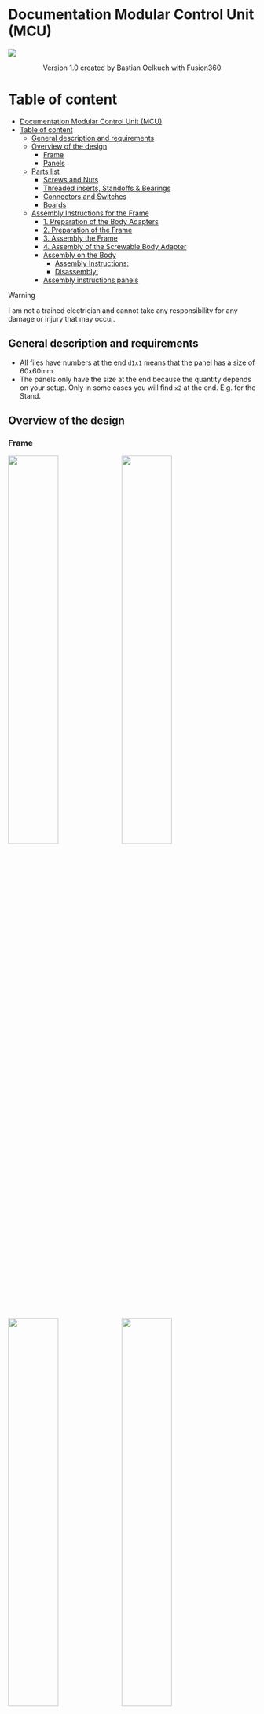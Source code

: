 # Documentation Modular Control Unit (MCU)

<img src="./images/documentation/Frame-outside-with-panels.png" ></img>

<p style="text-align: center;">Version 1.0 created by Bastian Oelkuch with Fusion360</p>

<div style="page-break-after: always;"></div>

# Table of content
- [Documentation Modular Control Unit (MCU)](#documentation-modular-control-unit-mcu)
- [Table of content](#table-of-content)
  - [General description and requirements](#general-description-and-requirements)
  - [Overview of the design](#overview-of-the-design)
    - [Frame](#frame)
    - [Panels](#panels)
  - [Parts list](#parts-list)
    - [Screws and Nuts](#screws-and-nuts)
    - [Threaded inserts, Standoffs \& Bearings](#threaded-inserts-standoffs--bearings)
    - [Connectors and Switches](#connectors-and-switches)
    - [Boards](#boards)
  - [Assembly Instructions for the Frame](#assembly-instructions-for-the-frame)
    - [1. Preparation of the Body Adapters](#1-preparation-of-the-body-adapters)
    - [2. Preparation of the Frame](#2-preparation-of-the-frame)
    - [3. Assembly the Frame](#3-assembly-the-frame)
    - [4. Assembly of the Screwable Body Adapter](#4-assembly-of-the-screwable-body-adapter)
    - [Assembly on the Body](#assembly-on-the-body)
      - [Assembly Instructions:](#assembly-instructions)
      - [Disassembly:](#disassembly)
    - [Assembly instructions panels](#assembly-instructions-panels)

<div style="page-break-after: always;"></div>

> [!WARNING]  
> I am not a trained electrician and cannot take any responsibility for any damage or injury that may occur.

## General description and requirements
- All files have numbers at the end `d1x1` means that the panel has a size of 60x60mm.
- The panels only have the size at the end because the quantity depends on your setup. Only in some cases you will find `x2` at the end. E.g. for the Stand.

## Overview of the design

### Frame

<img src="./images/documentation/Body-Adapters.png" width="45%"></img>
<img src="./images/documentation/Frame-Adapters.png" width="45%"></img>
<img src="./images/documentation/Frame-assembled.png" width="45%"></img>
<img src="./images/documentation/Frame-attached-to-Body.png" width="45%"></img>
<img src="./images/documentation/Frame-inside-with-panels.png" width="45%"></img>
<img src="./images/documentation/Frame-outside-with-panels.png" width="45%"></img>

<div style="page-break-after: always;"></div>

### Panels

| Name                             | Screenshot |
| -------------------------------- | -------- |
| Panel-AstroCan-Pro-Dual-Shield_d1x2.stl | <img src="./images/documentation/Panel-AstroCan-Pro-Dual-Shield_d1x2.png"  width="30%"></img> |
| Panel-Audio_d1x2.stl | <img src="./images/documentation/Panel-Audio_d1x2.png"  width="30%"></img> |
| Panel-Blank_d1x1.stl| <img src="./images/documentation/Panel-Blank_d1x1.png"  width="30%"></img> |
| Panel-Blank_d2x1.stl | <img src="./images/documentation/Panel-Blank_d2x1.png"  width="30%"></img> |
| Panel-Blank-open_d1x1.stl | <img src="./images/documentation/Panel-Blank-open_d1x1.png"  width="30%"></img> |
| Panel-Body-Master-MPX_d1x1.stl | <img src="./images/documentation/Panel-Body-Master-MPX_d1x1.png"  width="30%"></img> |
| Panel-Buck-Converter-12v-20A_d1x1.stl | <img src="./images/documentation/Panel-Buck-Converter-12v-20A_d1x1.png"  width="30%"></img> |
| Panel-Dome-50A-Switch_d1x1.stl | <img src="./images/documentation/Panel-Dome-50A-Switch_d1x1.png"  width="30%"></img> |
| Panel-Dome-Slip-Ring-Adapter_d2x1.stl | <img src="./images/documentation/Panel-Dome-Slip-Ring-Adapter_d2x1.png"  width="30%"></img> |
| Panel-Dome-XT60_d1x1.stl | <img src="./images/documentation/Panel-Dome-XT60_d1x1.png"  width="30%"></img> |
| Panel-Double-30A-Relay-Board-Drives-XT60-Connectors_d2x2.stl | <img src="./images/documentation/Panel-Double-30A-Relay-Board-Drives-XT60-Connectors_d2x2.png"  width="30%"></img> |
| Panel-Drives-50A-Switch_d1x1.stl | <img src="./images/documentation/Panel-Drives-50A-Switch_d1x1.png"  width="30%"></img> |
| Panel-Fusebox_d2x2.stl | <img src="./images/documentation/Panel-Fusebox_d2x2.png"  width="30%"></img> |
| Panel-Fusebox_d3x2.stl | <img src="./images/documentation/Panel-Fusebox_d3x2.png"  width="30%"></img> |
| Panel-Main-50A-Switch_d1x1.stl | <img src="./images/documentation/Panel-Main-50A-Switch_d1x1.png"  width="30%"></img> |
| Panel-Main-XT90_d1x1.stl | <img src="./images/documentation/Panel-Main-XT90_d1x1.png"  width="30%"></img> |
| Panel-PDB-12V_d1x2.stl | <img src="./images/documentation/Panel-PDB-12V_d1x2.png"  width="30%"></img> |
| Panel-PDB-24V_d1x2.stl | <img src="./images/documentation/Panel-PDB-24V_d1x2.png"  width="30%"></img> |
| Panel-PDB-Modular_d2x1.stl | <img src="./images/documentation/Panel-PDB-Modular_d2x1.png"  width="30%"></img> |
| Panel-Sabertooth-32A_d2x2.stl | <img src="./images/documentation/Panel-Sabertooth-32A_d2x2.png"  width="30%"></img> |
| Panel-Speaker-XT60_d1x1.stl | <img src="./images/documentation/Panel-Speaker-XT60_d1x1.png"  width="30%"></img> |
| Panel-Switch-Left-Leg_d1x1.stl | <img src="./images/documentation/Panel-Switch-Left-Leg_d1x1.png"  width="30%"></img> |
| Panel-Switch-Right-Leg_d1x1.stl | <img src="./images/documentation/Panel-Switch-Right-Leg_d1x1.png"  width="30%"></img> |
| Panel-Syren-10A_d2x1.stl | <img src="./images/documentation/Panel-Syren-10A_d2x1.png"  width="30%"></img> |
| Panel-XT60-Left-Leg_d1x1.stl | <img src="./images/documentation/Panel-XT60-Left-Leg_d1x1.png"  width="30%"></img> |
| Panel-XT60-Right-Leg_d1x1.stl | <img src="./images/documentation/Panel-XT60-Right-Leg_d1x1.png"  width="30%"></img> |
| Stand_x2.stl | <img src="./images/documentation/Stand.png"  width="30%"></img>
<div style="page-break-after: always;"></div>

## Parts list

### Screws and Nuts

| Type                             | Quantity | Used for                                                                                               | Link |
| -------------------------------- | -------- | ------------------------------------------------------------------------------------------------------ | ---- |
| **M2x10 mm Cylinder Head Screw** | **8**    | Attaching amplifier and MPX-like connector to printed panels                                           |      |
| **M2x10 mm Cylinder Head Screw** | **2**    | Attaching Arduino Mega2560 + AstroCan Shield to the printed panel                                      |      |
| **M3x6 mm Pan Head Screw**       | **104**  | 80 for connecting the front and back frame to the standoffs                                            |      |
|                                  |          | 2 for attaching Arduino Mega2560 + AstroCan Shield to the printed üanel                                |      |
|                                  |          | 4 for attaching Sabertooth to the printed panel                                                        |      |
|                                  |          | 4 for attaching Syren  to the printed panel                                                            |      |
|                                  |          | 4 for attaching Relay board  to the printed panel                                                      |      |
|                                  |          | 4 for attaching Slipring-Adapter-PCB to the printed panel                                              |      |
|                                  |          | 4 for attaching 12V 20A buck converter to the printed panel                                            |      |
| **M3x10 mm Countersunk Screw**   | **12**   | Attaching the XT60 & XT90 to the adapters                                                              |      |
| **M3x12 mm Countersunk Screw**   | **8**    | Attaching the fuse boxes to printed panels                                                             |      |
| **M3 Locknut**                   | **20**   | 8 for attaching fuse boxes to printed panels                                                           |      |
|                                  |          | 12 for attaching XT60 & XT90 to the adapters                                                           |      |
| **M4x18 mm Countersunk Screw**   | **4**    | Connecting the `Body-Adapter-left.stl` and `Body-Adapter-right.stl` to the body                        |      |
| **M4x25 mm Countersunk Screw**   | **2**    | Screwing the `Frame-Adapter-pin-left.stl` and `Frame-Adapter-pin-right.stl` to `Frame-Connector-left.stl` and `Frame-Connector-right.stl`                                                                  |      |
| **M4x40 mm Countersunk Screw**   | **1**    | Securing the MCU in the body using `Body-Adapter-Top-Knob.stl`                                         |      |
| **M4 Square Nut**                | **1**    | Securing the MCU in the body using `Body-Adapter-Top-Knob.stl`                                         |      |

### Threaded inserts, Standoffs & Bearings

| Type                             | Quantity | Used for                                                                                               | Link |
| -------------------------------- | -------- | ------------------------------------------------------------------------------------------------------ | ---- |
| **M2x3x3.2 mm Threaded Insert**  | **2**    | To attach the AstroCan DualShield to the `Panel-AstroCan-Pro-Dual-Shield_d1x2.stl` panel |
| **M3x5.7 mm Threaded Insert**    | **160**  | To fill all available recordings on the frame (additional inserts may be required based on panel used) | [Amazon](https://www.amazon.de/gp/product/B08BCRZZS3)     |
| **M4x4x6 mm Threaded Insert**    | **4**    | Connecting `Body-Adapter-left.stl` and `Body-Adapter-right.stl` to the body              |      |
| **M3x25 mm Standoffs**           | **40**   | Connecting the `Frame-Complete_x2.stl` (if you have a big enougth printer) or `Frame-Modular-End_x4.stl` and `Frame-Modular-Middle_x6.stl` to the frame adapters                                                                  | [AliExpress](https://de.aliexpress.com/item/1005003175580805.html)      |
| **15x10x4 mm Bearings**          | **4**    | Two each for `Body-Adapter-left.stl` and `Body-Adapter-right.stl`                        |      |
<div style="page-break-after: always;"></div>

### Connectors and Switches

| Type                             | Quantity | Used for                                                                                               | Link |
| -------------------------------- | -------- | ------------------------------------------------------------------------------------------------------ | ---- |
| **XT60 Connector**               | **5**    | Connection to left and right drive, dome, and speakers                                                 | [AliExpress](https://de.aliexpress.com/item/1005006156272920.html)      |
| **XT90 Connector**               | **1**    | Main power connection of the batteries                                                                 | [AliExpress](https://de.aliexpress.com/item/1005004462521219.html)      |
| **MPX-like Connector**           | **2**    | To provide a power connection with power and up to 6 data lines to the body                            | [AliExpress](https://de.aliexpress.com/item/1005001997107973.html)     |
| **50V 50A Power Switch**         | **3**    | To switch the dome, drives, and main power                                                             | [AliExpress](https://de.aliexpress.com/item/1005004328677834.html)     |
| 7P Powerrails                       | **0**    | Optional for 12/24V power distribution                                                              | [AliExpress](https://de.aliexpress.com/item/4001073019784.html)

### Boards

| Type                             | Quantity | Used for                                                                                               | Link |
| -------------------------------- | -------- | ------------------------------------------------------------------------------------------------------ | ---- |
| **5,5-30V 3A LCD Step-down**     | **0**    | Power supply for 5V                                                                                    | [AliExpress](https://de.aliexpress.com/item/1005002777283109.html)     |
| **5V 15A Buck Converter**        | **2**    | Power supply for 5V                                                                                    | [AliExpress](https://de.aliexpress.com/item/1005006506300187.html)     |
| **12V 20A Buck Converter**       | **1**    | Power supply for 12V                                                                                   | [Amazon](https://www.amazon.de/dp/B09GLT7RVS)      |
| **SyRen 10A**                    | **1**    | Controller for Dome motor                                                                              | [RobotShop.com](https://eu.robotshop.com/de/products/syren-10a-6v-24v-regenerativer-motortreiber)     |
| **Sabertooth Dual 2x32A**               | **1**    | Controller for Drive motors                                                                            | [RobotShop.com](https://eu.robotshop.com/de/products/sabertooth-dual-2x32a-6v-24v-regenerativer-motortreiber)     |
| **Double 30 Relay Board**        | **1**    | Cut the power to between motors and Sabertooth                                                         | [printed-droid.com](https://shop.printed-droid.com/produkt/30a-relay-board/)      |
| **12 Wire 8A Slip Ring Interface**  | **1**   | Connect Dome to Body                                                                                 | [printed-droid.com](https://shop.printed-droid.com/produkt/fused-12-wire-slipring-interface-2022/)     |
| **AstroCan Pro Dual Shield**     | **1**   | "The Brain"                                                                                             | [printed-droid.com](https://shop.printed-droid.com/produkt/astrocan-pro-dual-shield/)     |
| **Hifi Amplifier**               | **1**   | Audiointerface                                                                                          | [Amazon](https://www.amazon.de/ZHITING-Bluetooth-Verst%C3%A4rkerplatine-Audioverst%C3%A4rkerplatine-LC-Filtertechnik-Zweikanal-DC8-24V/dp/B088N6Z9TB)     |
| **Fusebox**                      | **2**   | To get everything secured                                                                               | [AliExpress](https://de.aliexpress.com/item/1005005923377932.html)     |
<div style="page-break-after: always;"></div>

## Assembly Instructions for the Frame
> [!NOTE]  
> - The assembly is relatively simple, as the entire "package/unit" is stable once it has been assembled.

**Required Parts**:
- **15x10x4 mm bearings (4 pieces)**
- **M4x4x6 mm threaded inserts (8 pieces)**
- **M3x18 mm countersunk screws (5 pieces)**
- **M3x6 mm pan head screws (80 pieces)**
- **M4 square nut (1 piece)**
- **M4x40 mm countersunk screw (1 piece)**
- **M3x25 mmStandoffs (40 pieces)**

### 1. Preparation of the Body Adapters
1. **Body-Adapter-left.stl** and **Body-Adapter-right.stl**:
   1. Press in **two 15x10x4 mm bearings** each.
   2. Melt in **two M4x4x6 mm threaded inserts** each.
   3. Attach to the body using **two M3x18 mm countersunk screws** each, ensuring that the bottom edge of the adapters aligns with the mounting points on the body.
   4. **Optional**: If necessary, two additional screws and threaded inserts can be installed on each side.

### 2. Preparation of the Frame
> [!NOTE]  
> - If the build volume is larger than that of a Bambu Lab X1C, `Frame-Complete_x2.stl` can be printed twice.
> - If the build volume is smaller than that of a Bambu Lab X1C, `Frame-Modular-End_x4.stl` must be printed four times and `Frame-Modular-Middle_x6.stl` six times.

1. Melt in **80 M3x5.7 mm threaded inserts** per side (fewer inserts may be used depending on how the modules are arranged).

<div style="page-break-after: always;"></div>

### 3. Assembly the Frame
1. Attach the **40 M3x25 mm standoffs** to one side of the frame using **40 M3x6 mm pan head screws**.
2. Screw the `Frame-Connector-pin-left.stl` and `Frame-Connector-pin-right.stl` to the corresponding Frame-Connectors with a **M4x25 mm Countersunk Screw**.
3. Slide the parts `Frame-Connector-left.stl`, `Frame-Connector-right.stl`, and `Frame-Connector-top.stl` over the standoffs.
4. Finally, attach the remaining side to the standoffs using **40 M3x6 mm pan head screws**.

### 4. Assembly of the Screwable Body Adapter
1. ``Body-Frame-Adapter-top.stl`` and ``Body-Frame-Adapter-top-Knob.stl``:
   1. Melt in **one M4x4x6 mm threaded insert**.
   2. Attach to the body using **one M3x18 mm countersunk screw**, ensuring that the top edge of the adapter aligns with the mounting point on the body.
   3. Assemble the hand-tightened knob using **one M4 square nut** and **one M4x40 mm countersunk screw**.

### Assembly on the Body
**Required Parts**:
- **M4x18 mm countersunk screws (4 pieces)**
- **M4x40 mm countersunk screw (1 piece)**
- **M4 square nut (1 piece)**
- **M4x4x6 mm threaded inserts (4 pieces)**
- **15x10x4 mm bearings (4 pieces)**

#### Assembly Instructions:
1. **Attach** ``Body-Adapter-left.stl``:
   - Screw the left adapter with the 15x10x4 mm bearings and attach it to the body.

2. **Insert the MCU**:
   - Insert the MCU into the left adapter (``Body-Adapter-left.stl``).

3. **Mount** ``Body-Adapter-right.stl``:
   - Place the ``Body-Adapter-right.stl`` onto the MCU.

4. **Secure Adapter to the Body**:
   - Slide the right adapter onto the body, tilt slightly, and then tighten the screws.

#### Disassembly:
- Follow the steps in reverse order.

### Assembly instructions panels

- The panels themselves are each attached to the frame with **1-n M3x6 mm pan head screws**.
- In some cases, **M3x5.7 mm threaded inserts** are also required to attach the parts to the panels themselves.